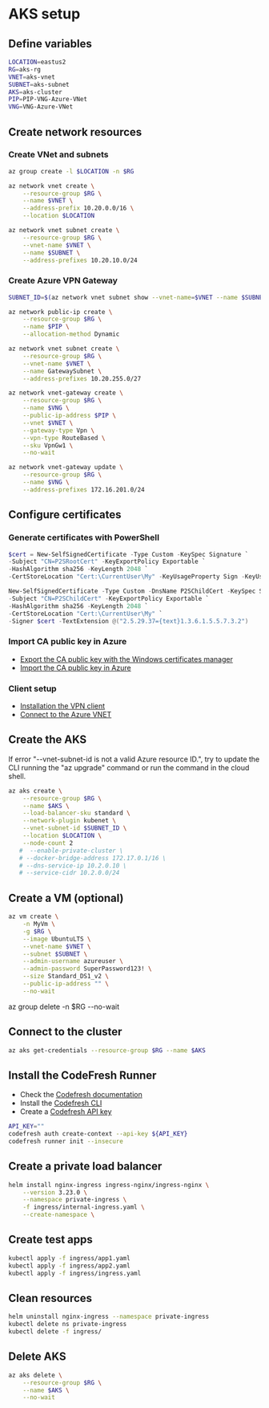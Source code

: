 # AKS setup

## Define variables

```bash
LOCATION=eastus2
RG=aks-rg
VNET=aks-vnet
SUBNET=aks-subnet
AKS=aks-cluster
PIP=PIP-VNG-Azure-VNet
VNG=VNG-Azure-VNet
```

## Create network resources

### Create VNet and subnets

```bash
az group create -l $LOCATION -n $RG

az network vnet create \
    --resource-group $RG \
    --name $VNET \
    --address-prefix 10.20.0.0/16 \
    --location $LOCATION

az network vnet subnet create \
    --resource-group $RG \
    --vnet-name $VNET \
    --name $SUBNET \
    --address-prefixes 10.20.10.0/24
```

### Create Azure VPN Gateway

```bash
SUBNET_ID=$(az network vnet subnet show --vnet-name=$VNET --name $SUBNET -g=$RG --query id -o tsv)

az network public-ip create \
    --resource-group $RG \
    --name $PIP \
    --allocation-method Dynamic

az network vnet subnet create \
    --resource-group $RG \
    --vnet-name $VNET \
    --name GatewaySubnet \
    --address-prefixes 10.20.255.0/27

az network vnet-gateway create \
    --resource-group $RG \
    --name $VNG \
    --public-ip-address $PIP \
    --vnet $VNET \
    --gateway-type Vpn \
    --vpn-type RouteBased \
    --sku VpnGw1 \
    --no-wait

az network vnet-gateway update \
    --resource-group $RG \
    --name $VNG \
    --address-prefixes 172.16.201.0/24
```

## Configure certificates

### Generate certificates with PowerShell

```powershell
$cert = New-SelfSignedCertificate -Type Custom -KeySpec Signature `
-Subject "CN=P2SRootCert" -KeyExportPolicy Exportable `
-HashAlgorithm sha256 -KeyLength 2048 `
-CertStoreLocation "Cert:\CurrentUser\My" -KeyUsageProperty Sign -KeyUsage CertSign

New-SelfSignedCertificate -Type Custom -DnsName P2SChildCert -KeySpec Signature `
-Subject "CN=P2SChildCert" -KeyExportPolicy Exportable `
-HashAlgorithm sha256 -KeyLength 2048 `
-CertStoreLocation "Cert:\CurrentUser\My" `
-Signer $cert -TextExtension @("2.5.29.37={text}1.3.6.1.5.5.7.3.2")
```

### Import CA public key in Azure

- [Export the CA public key with the Windows certificates manager](https://docs.microsoft.com/en-us/azure/vpn-gateway/vpn-gateway-certificates-point-to-site#cer)
- [Import the CA public key in Azure](https://docs.microsoft.com/en-us/azure/vpn-gateway/vpn-gateway-howto-point-to-site-resource-manager-portal#uploadfile)

### Client setup

- [Installation the VPN client](https://docs.microsoft.com/en-us/azure/vpn-gateway/point-to-site-vpn-client-configuration-azure-cert)
- [Connect to the Azure VNET](https://docs.microsoft.com/en-us/azure/vpn-gateway/vpn-gateway-howto-point-to-site-resource-manager-portal#connect)

## Create the AKS

If error  "--vnet-subnet-id is not a valid Azure resource ID.", try to update the CLI running the "az upgrade" command or run the command in the cloud shell.

```bash
az aks create \
    --resource-group $RG \
    --name $AKS \
    --load-balancer-sku standard \
    --network-plugin kubenet \
    --vnet-subnet-id $SUBNET_ID \
    --location $LOCATION \
    --node-count 2
   #  --enable-private-cluster \
   # --docker-bridge-address 172.17.0.1/16 \
   # --dns-service-ip 10.2.0.10 \
   # --service-cidr 10.2.0.0/24
```

## Create a VM (optional)

```bash
az vm create \
    -n MyVm \
    -g $RG \
    --image UbuntuLTS \
    --vnet-name $VNET \
    --subnet $SUBNET \
    --admin-username azureuser \
    --admin-password SuperPassword123! \
    --size Standard_DS1_v2 \
    --public-ip-address "" \
    --no-wait
```

az group delete -n $RG --no-wait

## Connect to the cluster

```bash
az aks get-credentials --resource-group $RG --name $AKS
```

## Install the CodeFresh Runner

- Check the [Codefresh documentation](https://codefresh.io/docs/docs/administration/codefresh-runner/)
- Install the [Codefresh CLI](https://codefresh-io.github.io/cli/installation/download/)
- Create a [Codefresh API key](https://g.codefresh.io/user/settings)

```bash
API_KEY=""
codefresh auth create-context --api-key ${API_KEY}
codefresh runner init --insecure
```
## Create a private load balancer

```bash
helm install nginx-ingress ingress-nginx/ingress-nginx \
    --version 3.23.0 \
    --namespace private-ingress \
    -f ingress/internal-ingress.yaml \
    --create-namespace \
```

## Create test apps

```bash
kubectl apply -f ingress/app1.yaml
kubectl apply -f ingress/app2.yaml
kubectl apply -f ingress/ingress.yaml
```

## Clean resources

```bash
helm uninstall nginx-ingress --namespace private-ingress
kubectl delete ns private-ingress
kubectl delete -f ingress/
```

## Delete AKS

```bash
az aks delete \
    --resource-group $RG \
    --name $AKS \
    --no-wait
```
